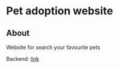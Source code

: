 # Pet adoption website

## About

Website for search your favourite pets

Backend: [link](https://github.com/jonatankruszewskiITC/pet-app-be)
